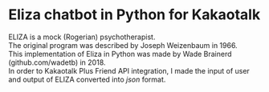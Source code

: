 # Eliza chatbot in Python for Kakaotalk
ELIZA is a mock (Rogerian) psychotherapist. <br>
The original program was described by Joseph Weizenbaum in 1966. <br>
This implementation of Eliza in Python was made by Wade Brainerd (github.com/wadetb) in 2018. <br>
In order to Kakaotalk Plus Friend API integration, I made the input of user and output of ELIZA converted into <i>json</i> format.
